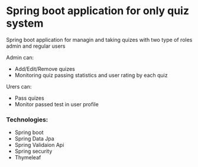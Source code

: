 # Spring boot application for only quiz system

Spring boot application for managin and taking quizes with two type of roles admin and regular users

Admin can:
- Add/Edit/Remove quizes
- Monitoring quiz passing statistics and user rating by each quiz
  
Urers can:
- Pass quizes
- Monitor passed test in user profile

### Technologies: 
- Spring boot
- Spring Data Jpa
- Spring Validaion Api
- Spring security
- Thymeleaf



